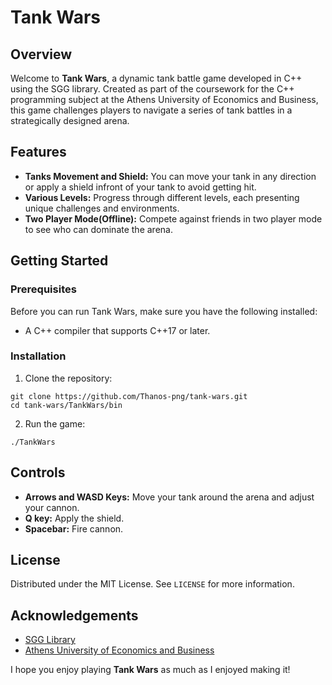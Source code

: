 # Tank Wars

## Overview
Welcome to **Tank Wars**, a dynamic tank battle game developed in C++ using the SGG library. Created as part of the coursework for the C++ programming subject at the Athens University of Economics and Business, this game challenges players to navigate a series of tank battles in a strategically designed arena.

## Features
- **Tanks Movement and Shield:** You can move your tank in any direction or apply a shield infront of your tank to avoid getting hit.
- **Various Levels:** Progress through different levels, each presenting unique challenges and environments.
- **Two Player Mode(Offline):** Compete against friends in two player mode to see who can dominate the arena.

## Getting Started
### Prerequisites
Before you can run Tank Wars, make sure you have the following installed:
- A C++ compiler that supports C++17 or later.

### Installation
1. Clone the repository:
```
git clone https://github.com/Thanos-png/tank-wars.git
cd tank-wars/TankWars/bin
```
2. Run the game:
```
./TankWars
```

## Controls
- **Arrows and WASD Keys:** Move your tank around the arena and adjust your cannon.
- **Q key:** Apply the shield.
- **Spacebar:** Fire cannon.

## License
Distributed under the MIT License. See `LICENSE` for more information.

## Acknowledgements
- [SGG Library](https://github.com/cgaueb/sgg)
- [Athens University of Economics and Business](https://www.dept.aueb.gr/en/cs)

I hope you enjoy playing **Tank Wars** as much as I enjoyed making it!
